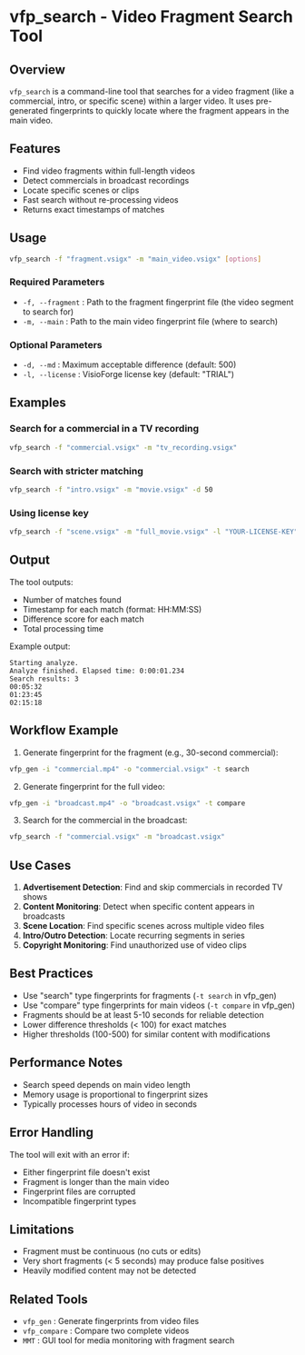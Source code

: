 # vfp_search - Video Fragment Search Tool

## Overview

`vfp_search` is a command-line tool that searches for a video fragment (like a commercial, intro, or specific scene) within a larger video. It uses pre-generated fingerprints to quickly locate where the fragment appears in the main video.

## Features

- Find video fragments within full-length videos
- Detect commercials in broadcast recordings
- Locate specific scenes or clips
- Fast search without re-processing videos
- Returns exact timestamps of matches

## Usage

```bash
vfp_search -f "fragment.vsigx" -m "main_video.vsigx" [options]
```

### Required Parameters

- `-f, --fragment` : Path to the fragment fingerprint file (the video segment to search for)
- `-m, --main` : Path to the main video fingerprint file (where to search)

### Optional Parameters

- `-d, --md` : Maximum acceptable difference (default: 500)
- `-l, --license` : VisioForge license key (default: "TRIAL")

## Examples

### Search for a commercial in a TV recording
```bash
vfp_search -f "commercial.vsigx" -m "tv_recording.vsigx"
```

### Search with stricter matching
```bash
vfp_search -f "intro.vsigx" -m "movie.vsigx" -d 50
```

### Using license key
```bash
vfp_search -f "scene.vsigx" -m "full_movie.vsigx" -l "YOUR-LICENSE-KEY"
```

## Output

The tool outputs:
- Number of matches found
- Timestamp for each match (format: HH:MM:SS)
- Difference score for each match
- Total processing time

Example output:
```
Starting analyze.
Analyze finished. Elapsed time: 0:00:01.234
Search results: 3
00:05:32
01:23:45
02:15:18
```

## Workflow Example

1. Generate fingerprint for the fragment (e.g., 30-second commercial):
```bash
vfp_gen -i "commercial.mp4" -o "commercial.vsigx" -t search
```

2. Generate fingerprint for the full video:
```bash
vfp_gen -i "broadcast.mp4" -o "broadcast.vsigx" -t compare
```

3. Search for the commercial in the broadcast:
```bash
vfp_search -f "commercial.vsigx" -m "broadcast.vsigx"
```

## Use Cases

1. **Advertisement Detection**: Find and skip commercials in recorded TV shows
2. **Content Monitoring**: Detect when specific content appears in broadcasts
3. **Scene Location**: Find specific scenes across multiple video files
4. **Intro/Outro Detection**: Locate recurring segments in series
5. **Copyright Monitoring**: Find unauthorized use of video clips

## Best Practices

- Use "search" type fingerprints for fragments (`-t search` in vfp_gen)
- Use "compare" type fingerprints for main videos (`-t compare` in vfp_gen)
- Fragments should be at least 5-10 seconds for reliable detection
- Lower difference thresholds (< 100) for exact matches
- Higher thresholds (100-500) for similar content with modifications

## Performance Notes

- Search speed depends on main video length
- Memory usage is proportional to fingerprint sizes
- Typically processes hours of video in seconds

## Error Handling

The tool will exit with an error if:
- Either fingerprint file doesn't exist
- Fragment is longer than the main video
- Fingerprint files are corrupted
- Incompatible fingerprint types

## Limitations

- Fragment must be continuous (no cuts or edits)
- Very short fragments (< 5 seconds) may produce false positives
- Heavily modified content may not be detected

## Related Tools

- `vfp_gen` : Generate fingerprints from video files
- `vfp_compare` : Compare two complete videos
- `MMT` : GUI tool for media monitoring with fragment search